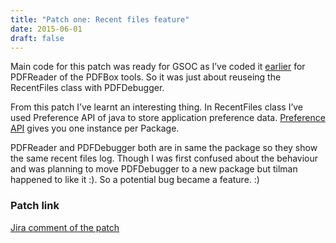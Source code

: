 ```yaml
---
title: "Patch one: Recent files feature"
date: 2015-06-01
draft: false
---
```


Main code for this patch was ready for GSOC as I’ve coded it [earlier](https://issues.apache.org/jira/browse/PDFBOX-2748) for PDFReader of the PDFBox tools. So it was just about reuseing the RecentFiles class with PDFDebugger.

From this patch I’ve learnt an interesting thing. In RecentFiles class I’ve used Preference API of java to store application preference data. [Preference API](http://docs.oracle.com/javase/7/docs/api/java/util/prefs/Preferences.html) gives you one instance per Package.

PDFReader and PDFDebugger both are in same the package so they show the same recent files log. Though I was first confused about the behaviour and was planning to move PDFDebugger to a new package but tilman happened to like it :). So a potential bug became a feature. :)

### Patch link

[Jira comment of the patch](https://issues.apache.org/jira/browse/PDFBOX-2530?focusedCommentId=14553244&page=com.atlassian.jira.plugin.system.issuetabpanels:comment-tabpanel#comment-14553244)